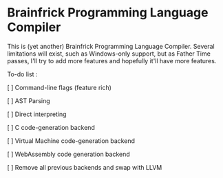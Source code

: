 # Brainfrick Programming Language Compiler 

This is (yet another) Brainfrick Programming Language Compiler. Several limitations will exist, such as Windows-only support, but as Father Time passes, I'll try to add more features and hopefully it'll have more features.

To-do list : 

[ ] Command-line flags (feature rich)

[ ] AST Parsing

[ ] Direct interpreting

[ ] C code-generation backend

[ ] Virtual Machine code-generation backend

[ ] WebAssembly code generation backend

[ ] Remove all previous backends and swap with LLVM 